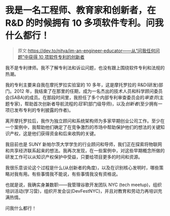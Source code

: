 # 我是一名工程师、教育家和创新者，在 R&D 的时候拥有 10 多项软件专利。问我什么都行！

> 原文:[https://dev.to/nitya/im-an-engineer-educator——从“问我任何问题”中获得 10 项软件专利的创新者](https://dev.to/nitya/im-an-engineer-educator--innovator-with-10-software-patents-from-my-rd-past-ask-me-anything-1fa)

我不是专利律师。我不了解专利法和诉讼问题，也没有跟上围绕软件专利和法规的热潮。

我的专利主要来自我在摩托罗拉实验室的 10 多年，这是摩托罗拉的 R&D(研发)部门。2012 年，我结束了在那里的任期，成为一名杰出的技术人员和科学顾问委员会(SABA)的成员。在那段时间里，我担任了多个内部专利审查委员会的*审查员*(主题专家)，帮助首次创新者导航流程的*冠军*(部门级导师)，以及*创新者*(至少拥有一项已发布专利的专利披露的作者)。

离开摩托罗拉后，我作为独立顾问和系统架构师为多家早期创业公司工作。至少在一个案例中，我帮助他们确定了在竞争激烈的市场中帮助保护他们的想法的关键知识产权，这是他们获得资金和后来收购的关键。

我目前也是 SUNY 新帕尔茨大学学生的行业顾问和导师，我们正在探索将物联网和共享经济联系起来的想法。我再次发现，在一些案例中，对这些早期概念所做的研发工作可以从知识产权保护中受益，只要给项目更多的时间和资源。

我很乐意谈论这个过程是什么(从创新者的角度)，以及在识别核心发明时，哪些策略对我有用。有些事情我不能说，有些事情我没有资格说。

也就是说，我确实身兼数职——我管理谷歌开发团队 NYC (tech meetup)，组织培训活动(学习营)，组织开发会议(DevFestNYC)，并且对教育和劳动力再培训充满热情。

问我什么都行！